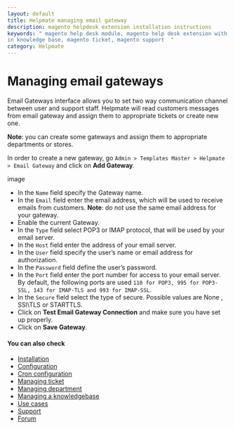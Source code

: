```yaml
---
layout: default
title: Helpmate managing email gateway
description: magento helpdesk extension installation instructions
keywords: " magento help desk module, magento help desk extension with built
in knowledge base, magento ticket, magento support  "
category: Helpmate
---
```


# Managing email gateways

Email Gateways interface allows you to set two way communication channel between user and support staff. Helpmate will read customers messages from email gateway and assign them to appropriate tickets or create new one.

**Note**: you can create some gateways and assign them to appropriate departments or stores.

In order to create a new gateway, go `Admin > Templates Master > Helpmate > Email Gateway` and click on **Add Gateway**.

image

-   In the `Name` field specify the Gateway name.
-   In the `Email` field enter the email address, which will be used to receive emails from customers.
**Note**: do not use the same email address for your gateway.
-   Enable the current Gateway.
-   In the `Type` field select POP3 or IMAP protocol, that will be used by your email server.
-   In the `Host` field enter the address of your email server.
-   In the `User` field specify the user’s name or email address for authorization.
-   In the `Password` field define the user’s password.
-   In the `Port` field enter the port number for access to your email server. By default, the following ports are used `110 for POP3, 995 for POP3-SSL, 143 for IMAP-TLS and 993 for IMAP-SSL`.
-   In the `Secure` field select the type of secure. Possible values are None , SSl\TLS or STARTTLS.
-   Click on **Test Email Gateway Connection** and make sure you have set up properly.
-   Click on **Save Gateway**.

#### You can also check

*   [Installation](../installation/)
*   [Configuration](../configuration/)
*   [Cron configuration](../cron-configuration/)
*   [Managing ticket](../managing-ticket/)
*   [Managing department](../managing-department/)
*   [Managing a knowledgebase](../managing-a-knowledgebase/)
*   [Use cases](../use-cases/)
*   [Support](https://swissuplabs.com/contacts/)
*   [Forum](https://swissuplabs.com/magento-forum/)
